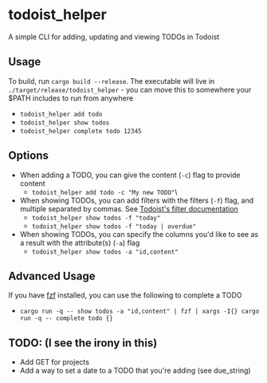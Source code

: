 # todoist_helper
A simple CLI for adding, updating and viewing TODOs in Todoist

## Usage
To build, run `cargo build --release`. The executable will live in `./target/release/todoist_helper` - you can move this to somewhere your $PATH includes to run from anywhere
- `todoist_helper add todo`
- `todoist_helper show todos`
- `todoist_helper complete todo 12345`

## Options
- When adding a TODO, you can give the content (`-c`) flag to provide content
  - `todoist_helper add todo -c "My new TODO"`\
- When showing TODOs, you can add filters with the filters (`-f`) flag, and multiple separated by commas. See [Todoist's filter documentation](https://todoist.com/help/articles/introduction-to-filters)
  - `todoist_helper show todos -f "today"`
  - `todoist_helper show todos -f "today | overdue"`
- When showing TODOs, you can specify the columns you'd like to see as a result with the attribute(s) (`-a`) flag
  - `todoist_helper show todos -a "id,content"`

## Advanced Usage
If you have [fzf](https://github.com/junegunn/fzf) installed, you can use the following to complete a TODO
- `cargo run -q -- show todos -a "id,content" | fzf | xargs -I{} cargo run -q -- complete todo {}`

## TODO: (I see the irony in this)
- Add GET for projects
- Add a way to set a date to a TODO that you're adding (see due_string)
